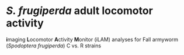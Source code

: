 # *S. frugiperda* adult locomotor activity

**i**maging **L**ocomotor **A**ctivity **M**onitor (iLAM) analyses for Fall armyworm (*Spodoptera frugiperda*) C vs. R strains
